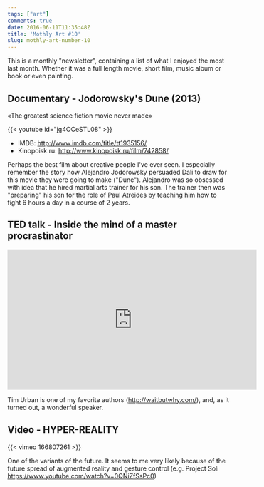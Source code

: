 ```yaml
---
tags: ["art"]
comments: true
date: 2016-06-11T11:35:48Z
title: 'Mothly Art #10'
slug: mothly-art-number-10
---
```


This is a monthly "newsletter", containing a list of what I enjoyed the most
last month. Whether it was a full length movie, short film, music album or
book or even painting.

<!--more-->

## Documentary - Jodorowsky's Dune (2013)

«The greatest science fiction movie never made»

{{< youtube id="jg4OCeSTL08" >}}

- IMDB: http://www.imdb.com/title/tt1935156/
- Kinopoisk.ru: http://www.kinopoisk.ru/film/742858/

Perhaps the best film about creative people I've ever seen. I especially
remember the story how Alejandro Jodorowsky persuaded Dali to draw for this
movie they were going to make ("Dune"). Alejandro was so obsessed with idea
that he hired martial arts trainer for his son. The trainer then was
"preparing" his son for the role of Paul Atreides by teaching him how to fight
6 hours a day in a course of 2 years.

## TED talk - Inside the mind of a master procrastinator

<iframe src="https://embed-ssl.ted.com/talks/tim_urban_inside_the_mind_of_a_master_procrastinator.html" width="560" height="315" frameborder="0" scrolling="no" webkitAllowFullScreen mozallowfullscreen allowFullScreen></iframe>

Tim Urban is one of my favorite authors (http://waitbutwhy.com/), and, as it turned out, a wonderful speaker.

## Video - HYPER-REALITY

{{< vimeo 166807261 >}}

One of the variants of the future. It seems to me very likely because of the future spread of augmented reality and gesture control (e.g. Project Soli https://www.youtube.com/watch?v=0QNiZfSsPc0)
